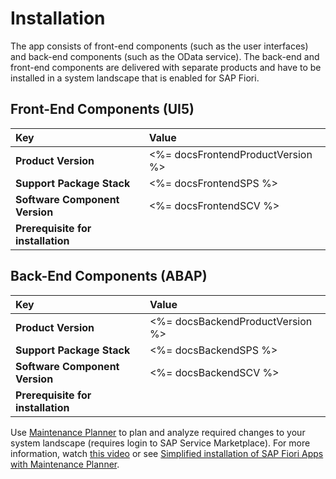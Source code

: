 # Installation

The app consists of front-end components (such as the user interfaces) and back-end components (such as the OData service). The back-end and front-end components are delivered with separate products and have to be installed in a system landscape that is enabled for SAP Fiori.

## Front-End Components (UI5)

| Key                               | Value                             |
|:----------------------------------|:----------------------------------|
| **Product Version**               | <%= docsFrontendProductVersion %> |
| **Support Package Stack**         | <%= docsFrontendSPS %>            |
| **Software Component Version**    | <%= docsFrontendSCV %>            |
| **Prerequisite for installation** |                                   |

## Back-End Components (ABAP)

| Key                               | Value                             |
|:----------------------------------|:----------------------------------|
| **Product Version**               | <%= docsBackendProductVersion %>  |
| **Support Package Stack**         | <%= docsBackendSPS %>             |
| **Software Component Version**    | <%= docsBackendSCV %>             |
| **Prerequisite for installation** |                                   |

Use [Maintenance Planner](http://bit.ly/2rhNMaz "Maintenance Planner") to plan and analyze required changes to your system landscape (requires login to SAP Service Marketplace). For more information, watch [this video](http://bit.ly/2HSnmlR "Simplified Fiori Software Provisioning with the Maintenance Planner") or see [Simplified installation of SAP Fiori Apps with Maintenance Planner](http://bit.ly/2HQK1Df "Simplified Installation of SAP Fiori Apps with Maintenance Planner | SAP Blogs").
